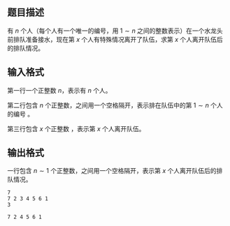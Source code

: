 ## 题目描述

有 $n$ 个人（每个人有一个唯一的编号，用​ $1 \sim n$ 之间的整数表示）在一个水龙头前排队准备接水，现在第 $x$ 个人有特殊情况离开了队伍，求第 $x$ 个人离开队伍后的排队情况。

## 输入格式

第一行一个正整数 $n$，表示有 $n$ 个人。

第二行包含 $n$ 个正整数，之间用一个空格隔开，表示排在队伍中的第 $1 \sim n$ 个人的编号 。

第三行包含 $x$ 个正整数 ​ ，表示第 $x$ 个人离开队伍。

## 输出格式

一行包含 $n \sim 1$ 个正整数，之间用一个空格隔开，表示第 $x$ 个人离开队伍后的排队情况。

```input1
7
7 2 3 4 5 6 1
3
```

```output1
7 2 4 5 6 1
```


